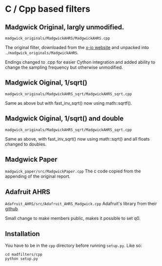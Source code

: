 # C / Cpp based filters


## Madgwick Original, largly unmodified.
`madgwick_originals/MadgwickAHRS/MadgwickAHRS.cpp`

The original filter, downloaded from the [x-io website](https://x-io.co.uk/open-source-imu-and-ahrs-algorithms/) and unpacked into `./madgwick_originals/MadgwickAHRS`.

Endings changed to .cpp for easier Cython integration and added ability to change the sampling frequency but otherwise unmodified.

## Madgwick Oiginal, 1/sqrt()
`madgwick_originals/MadgwickAHRS_sqrt/MadgwickAHRS_sqrt.cpp`

Same as above but with fast_inv_sqrt() now using math::sqrtf().

## Madgwick Oiginal, 1/sqrt() and double
`madgwick_originals/MadgwickAHRS_sqrt/MadgwickAHRS_sqrt.cpp`

Same as above, with fast_inv_sqrt() now using math::sqrt() and all floats changed to doubles.

## Madgwick Paper
`madgwick_paper/src/MadgwickPaper.cpp`
The c code copied from the appending of the original report.

## Adafruit AHRS
`Adafruit_AHRS/src/Adafruit_AHRS_Madgwick.cpp`
Adafruit's library from their [github](https://github.com/adafruit/Adafruit_AHRS/blob/master/src/Adafruit_AHRS_Madgwick.h)

Small change to make members public, makes it possible to set q0.


## Installation

You have to be in the `cpp` directory before running `setup.py`. Like so:

```
cd madfilters/cpp
python setup.py
```